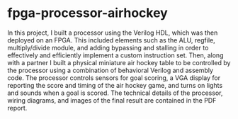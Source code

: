 # fpga-processor-airhockey

In this project, I built a processor using the Verilog HDL, which was then deployed on an FPGA. This included elements such as the ALU, regfile, multiply/divide module, and adding bypassing and stalling in order to effectively and efficiently implement a custom instruction set. Then, along with a 
partner I built a physical miniature air hockey table to be controlled by the processor using a combination of behavioral Verilog and assembly code.
The processor controls sensors for goal scoring, a VGA display for reporting the score and timing of the air hockey game, and turns on lights and sounds 
when a goal is scored. The technical details of the processor, wiring diagrams, and images of the final result are contained in the PDF report.
